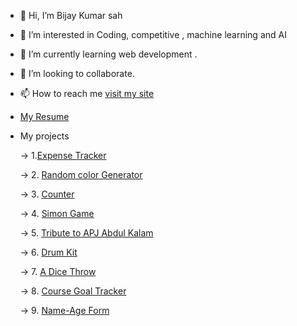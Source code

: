 - 👋 Hi, I’m Bijay Kumar sah
- 👀 I’m interested in Coding, competitive , machine learning and AI 
- 🌱 I’m currently learning web development .
- 💞️ I’m looking to collaborate.
- 📫 How to reach me [visit my site](https://vijayitsover9000.github.io/Vijayitsover9000/)
- [My Resume](https://drive.google.com/file/d/1iIE95a2rB8AnF7uWOsFSujjelbR9ZxVc/view?usp=share_link) 
- My projects

  -> 1.[Expense Tracker](https://vijayitsover9000.github.io/expense-tracker/)
  
  -> 2. [Random color Generator](https://vijayitsover9000.github.io/color-picker/)
  
  -> 3. [Counter](https://vijayitsover9000.github.io/counter/) 
  
  -> 4. [Simon Game](https://vijayitsover9000.github.io/Simon-game/)
  
  -> 5. [Tribute to APJ Abdul Kalam](https://vijayitsover9000.github.io/Tribute/)
  
  -> 6. [Drum Kit](https://vijayitsover9000.github.io/Drumkit/)
  
  -> 7. [A Dice Throw](https://vijayitsover9000.github.io/dice/index)
   
  -> 8. [Course Goal Tracker](https://vijayitsover9000.github.io/course-goal-manager/)
  
  -> 9. [Name-Age Form](https://vijayitsover9000.github.io/name-age-form/)

<!---
Vijayisover9000/Vijayisover9000 is a ✨ special ✨ repository because its `README.md` (this file) appears on your GitHub profile.
You can click the Preview link to take a look at your changes.
--->
